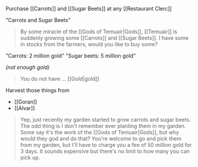 Purchase [[Carrots]] and [[Sugar Beets]] at any [[Restaurant Clerc]]

"Carrots and Sugar Beets"
> By some miracle of the [[Gods of Temuair|Gods]], [[Temuair]] is suddenly growing some [[Carrots]] and [[Sugar Beets]]. I have some in stocks from the farmers, would you like to buy some?

"Carrots: 2 million gold"
"Sugar beets: 5 million gold"

*(not enough gold)*
> You do not have ... [[Gold|gold]]

Harvest those things from
- [[Goran]]
- [[Alvar]]
> Yep, just recently my garden started to grow carrots and sugar beets. The odd thing is I don't remember ever planting them in my garden. Some say it's the work of the [[Gods of Temuair|Gods]], but why would they god and do that?
> You're welcome to go and pick them from my garden, but I'll have to charge you a fee of 50 million gold for 3 days. It sounds expensive but there's no limit to how many you can pick up.

